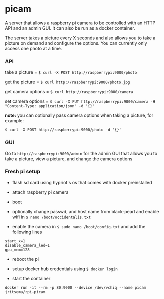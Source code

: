 picam
======

A server that allows a raspberry pi camera to be controlled with an HTTP API and an admin GUI.  It can also be run as a docker container.

The server takes a picture every X seconds and also allows you to take a picture on demand and configure the options.  You can currently only access one photo at a time.


### API

take a picture = `$ curl -X POST http://raspberrypi:9000/photo`

get the picture = `$ curl http://raspberrypi:9000/photo.jpg`

get camera options = `$ curl http://raspberrypi:9000/camera`

set camera options = `$ curl -X PUT http://raspberrypi:9000/camera -H "Content-Type: application/json" -d '{}'`

**note:** you can optionally pass camera options when taking a picture, for example:

``
$ curl -X POST http://raspberrypi:9000/photo -d '{}'
``

### GUI

Go to `http://raspberrypi:9000/admin` for the admin GUI that allows you to take a picture, view a picture, and change the camera options

### Fresh pi setup

- flash sd card using hypriot's os that comes with docker preinstalled

- attach raspberry pi camera

- boot

- optionally change passwd, and host name from black-pearl and enable wifi in `$ nano /boot/occidentalis.txt`

- enable the camera in `$ sudo nano /boot/config.txt` and add the following lines

```
start_x=1
disable_camera_led=1
gpu_mem=128
```

- reboot the pi

- setup docker hub credentials using `$ docker login`

- start the container

```
docker run -it --rm -p 80:9000 --device /dev/vchiq --name picam jritsema/rpi-picam
```
